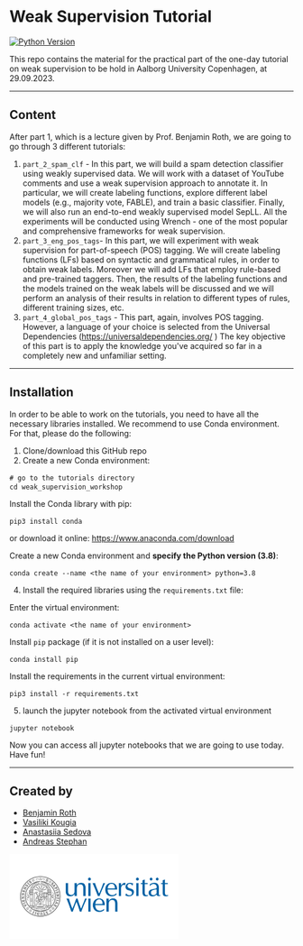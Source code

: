 # Weak Supervision Tutorial

[![Python Version](https://img.shields.io/badge/python-3.8-blue.svg)](https://www.python.org/downloads/release/python-360/)

This repo contains the material for the practical part of the one-day tutorial on weak supervision to be hold in Aalborg University Copenhagen, at 29.09.2023. 

---
## Content 

After part 1, which is a lecture given by Prof. Benjamin Roth, we are going to go through 3 different tutorials: 
1. `part_2_spam_clf` - In this part, we will build a spam detection classifier using weakly supervised data. 
We will work with a dataset of YouTube comments and use a weak supervision approach to annotate it. 
In particular, we will create labeling functions, explore different label models (e.g., majority vote, FABLE), and train a basic classifier. 
Finally, we will also run an end-to-end weakly supervised model SepLL. 
All the experiments will be conducted using Wrench - one of the most popular and comprehensive frameworks for weak supervision.
2. `part_3_eng_pos_tags`- In this part, we will experiment with weak supervision for part-of-speech (POS) tagging. 
We will create labeling functions (LFs) based on syntactic and grammatical rules, in order to obtain weak labels. 
Moreover we will add LFs that employ rule-based and pre-trained taggers. 
Then, the results of the labeling functions and the models trained on the weak labels will be discussed and we will perform an analysis of their results in relation to different types of rules, different training sizes, etc.
3. `part_4_global_pos_tags` - This part, again, involves POS tagging. However, a language of your choice is selected from the Universal Dependencies (https://universaldependencies.org/ )
The key objective of this part is to apply the knowledge you've acquired so far in a completely new and unfamiliar setting.

---
## Installation

In order to be able to work on the tutorials, you need to have all the necessary libraries installed. 
We recommend to use Conda environment. 
For that, please do the following: 

1. Clone/download this GitHub repo
2. Create a new Conda environment:

```
# go to the tutorials directory 
cd weak_supervision_workshop
```

Install the Conda library with pip:
```
pip3 install conda       
```
or download it online: https://www.anaconda.com/download

Create a new Conda environment and **specify the Python version (3.8)**:  
```
conda create --name <the name of your environment> python=3.8
```

4. Install the required libraries using the `requirements.txt` file:

Enter the virtual environment:
```
conda activate <the name of your environment>
```

Install `pip` package (if it is not installed on a user level):
```
conda install pip
```

Install the requirements in the current virtual environment: 
```
pip3 install -r requirements.txt
```
5. launch the jupyter notebook from the activated virtual environment
```
jupyter notebook 
```

Now you can access all jupyter notebooks that we are going to use today. Have fun!

---
## Created by

- [Benjamin Roth](http://benjaminroth.net/)
- [Vasiliki Kougia](https://dm.cs.univie.ac.at/team/person/117900/)
- [Anastasiia Sedova](https://anasedova.github.io)
- [Andreas Stephan](https://andst.github.io)

<img src="img/Uni_Logo_2016.jpg" width="300"/>





